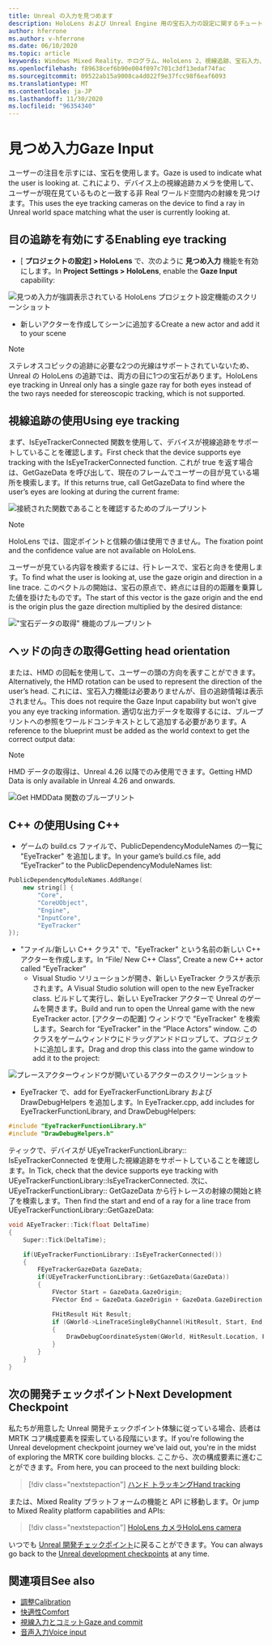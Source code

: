 ```yaml
---
title: Unreal の入力を見つめます
description: HoloLens および Unreal Engine 用の宝石入力の設定に関するチュートリアル
author: hferrone
ms.author: v-hferrone
ms.date: 06/10/2020
ms.topic: article
keywords: Windows Mixed Reality、ホログラム、HoloLens 2、視線追跡、宝石入力、ヘッドマウントディスプレイ、Unreal engine、mixed reality ヘッドセット、windows mixed reality ヘッドセット、virtual Reality ヘッドセット
ms.openlocfilehash: f89638cef6b90e004f097c701c3df13edaf74fac
ms.sourcegitcommit: 09522ab15a9008ca4d022f9e37fcc98f6eaf6093
ms.translationtype: MT
ms.contentlocale: ja-JP
ms.lasthandoff: 11/30/2020
ms.locfileid: "96354340"
---
```

# <a name="gaze-input"></a><span data-ttu-id="eaedd-104">見つめ入力</span><span class="sxs-lookup"><span data-stu-id="eaedd-104">Gaze Input</span></span>

<span data-ttu-id="eaedd-105">ユーザーの注目を示すには、宝石を使用します。</span><span class="sxs-lookup"><span data-stu-id="eaedd-105">Gaze is used to indicate what the user is looking at.</span></span>  <span data-ttu-id="eaedd-106">これにより、デバイス上の視線追跡カメラを使用して、ユーザーが現在見ているものと一致する非 Real ワールド空間内の射線を見つけます。</span><span class="sxs-lookup"><span data-stu-id="eaedd-106">This uses the eye tracking cameras on the device to find a ray in Unreal world space matching what the user is currently looking at.</span></span>

## <a name="enabling-eye-tracking"></a><span data-ttu-id="eaedd-107">目の追跡を有効にする</span><span class="sxs-lookup"><span data-stu-id="eaedd-107">Enabling eye tracking</span></span>

- <span data-ttu-id="eaedd-108">[ **プロジェクトの設定] > HoloLens** で、次のように **見つめ入力** 機能を有効にします。</span><span class="sxs-lookup"><span data-stu-id="eaedd-108">In **Project Settings > HoloLens**, enable the **Gaze Input** capability:</span></span>

![見つめ入力が強調表示されている HoloLens プロジェクト設定機能のスクリーンショット](images/unreal-gaze-img-01.png)

- <span data-ttu-id="eaedd-110">新しいアクターを作成してシーンに追加する</span><span class="sxs-lookup"><span data-stu-id="eaedd-110">Create a new actor and add it to your scene</span></span>

> [!NOTE] 
> <span data-ttu-id="eaedd-111">ステレオスコピックの追跡に必要な2つの光線はサポートされていないため、Unreal の HoloLens の追跡では、両方の目に1つの宝石があります。</span><span class="sxs-lookup"><span data-stu-id="eaedd-111">HoloLens eye tracking in Unreal only has a single gaze ray for both eyes instead of the two rays needed for stereoscopic tracking, which is not supported.</span></span>

## <a name="using-eye-tracking"></a><span data-ttu-id="eaedd-112">視線追跡の使用</span><span class="sxs-lookup"><span data-stu-id="eaedd-112">Using eye tracking</span></span>

<span data-ttu-id="eaedd-113">まず、IsEyeTrackerConnected 関数を使用して、デバイスが視線追跡をサポートしていることを確認します。</span><span class="sxs-lookup"><span data-stu-id="eaedd-113">First check that the device supports eye tracking with the IsEyeTrackerConnected function.</span></span>  <span data-ttu-id="eaedd-114">これが true を返す場合は、GetGazeData を呼び出して、現在のフレームでユーザーの目が見ている場所を検索します。</span><span class="sxs-lookup"><span data-stu-id="eaedd-114">If this returns true, call GetGazeData to find where the user’s eyes are looking at during the current frame:</span></span>

![接続された関数であることを確認するためのブループリント](images/unreal-gaze-img-02.png)

> [!NOTE]
> <span data-ttu-id="eaedd-116">HoloLens では、固定ポイントと信頼の値は使用できません。</span><span class="sxs-lookup"><span data-stu-id="eaedd-116">The fixation point and the confidence value are not available on HoloLens.</span></span>

<span data-ttu-id="eaedd-117">ユーザーが見ている内容を検索するには、行トレースで、宝石と向きを使用します。</span><span class="sxs-lookup"><span data-stu-id="eaedd-117">To find what the user is looking at, use the gaze origin and direction in a line trace.</span></span>  <span data-ttu-id="eaedd-118">このベクトルの開始は、宝石の原点で、終点には目的の距離を乗算した値を掛けたものです。</span><span class="sxs-lookup"><span data-stu-id="eaedd-118">The start of this vector is the gaze origin and the end is the origin plus the gaze direction multiplied by the desired distance:</span></span>

!["宝石データの取得" 機能のブループリント](images/unreal-gaze-img-03.png)

## <a name="getting-head-orientation"></a><span data-ttu-id="eaedd-120">ヘッドの向きの取得</span><span class="sxs-lookup"><span data-stu-id="eaedd-120">Getting head orientation</span></span>

<span data-ttu-id="eaedd-121">または、HMD の回転を使用して、ユーザーの頭の方向を表すことができます。</span><span class="sxs-lookup"><span data-stu-id="eaedd-121">Alternatively, the HMD rotation can be used to represent the direction of the user’s head.</span></span>  <span data-ttu-id="eaedd-122">これには、宝石入力機能は必要ありませんが、目の追跡情報は表示されません。</span><span class="sxs-lookup"><span data-stu-id="eaedd-122">This does not require the Gaze Input capability but won't give you any eye tracking information.</span></span>  <span data-ttu-id="eaedd-123">適切な出力データを取得するには、ブループリントへの参照をワールドコンテキストとして追加する必要があります。</span><span class="sxs-lookup"><span data-stu-id="eaedd-123">A reference to the blueprint must be added as the world context to get the correct output data:</span></span>

> [!NOTE]
> <span data-ttu-id="eaedd-124">HMD データの取得は、Unreal 4.26 以降でのみ使用できます。</span><span class="sxs-lookup"><span data-stu-id="eaedd-124">Getting HMD Data is only available in Unreal 4.26 and onwards.</span></span>

![Get HMDData 関数のブループリント](images/unreal-gaze-img-04.png)

## <a name="using-c"></a><span data-ttu-id="eaedd-126">C++ の使用</span><span class="sxs-lookup"><span data-stu-id="eaedd-126">Using C++</span></span> 

- <span data-ttu-id="eaedd-127">ゲームの build.cs ファイルで、PublicDependencyModuleNames の一覧に "EyeTracker" を追加します。</span><span class="sxs-lookup"><span data-stu-id="eaedd-127">In your game’s build.cs file, add “EyeTracker” to the PublicDependencyModuleNames list:</span></span>

```cpp
PublicDependencyModuleNames.AddRange(
    new string[] {
        "Core",
        "CoreUObject",
        "Engine",
        "InputCore",
        "EyeTracker"
});
```

- <span data-ttu-id="eaedd-128">"ファイル/新しい C++ クラス" で、"EyeTracker" という名前の新しい C++ アクターを作成します。</span><span class="sxs-lookup"><span data-stu-id="eaedd-128">In “File/ New C++ Class”, Create a new C++ actor called “EyeTracker”</span></span>
    - <span data-ttu-id="eaedd-129">Visual Studio ソリューションが開き、新しい EyeTracker クラスが表示されます。</span><span class="sxs-lookup"><span data-stu-id="eaedd-129">A Visual Studio solution will open to the new EyeTracker class.</span></span> <span data-ttu-id="eaedd-130">ビルドして実行し、新しい EyeTracker アクターで Unreal のゲームを開きます。</span><span class="sxs-lookup"><span data-stu-id="eaedd-130">Build and run to open the Unreal game with the new EyeTracker actor.</span></span>  <span data-ttu-id="eaedd-131">[アクターの配置] ウィンドウで "EyeTracker" を検索します。</span><span class="sxs-lookup"><span data-stu-id="eaedd-131">Search for “EyeTracker” in the “Place Actors” window.</span></span>  <span data-ttu-id="eaedd-132">このクラスをゲームウィンドウにドラッグアンドドロップして、プロジェクトに追加します。</span><span class="sxs-lookup"><span data-stu-id="eaedd-132">Drag and drop this class into the game window to add it to the project:</span></span>

![プレースアクターウィンドウが開いているアクターのスクリーンショット](images/unreal-gaze-img-06.png)

- <span data-ttu-id="eaedd-134">EyeTracker で、add for EyeTrackerFunctionLibrary および DrawDebugHelpers を追加します。</span><span class="sxs-lookup"><span data-stu-id="eaedd-134">In EyeTracker.cpp, add includes for EyeTrackerFunctionLibrary, and DrawDebugHelpers:</span></span>

```cpp
#include "EyeTrackerFunctionLibrary.h"
#include "DrawDebugHelpers.h"
```

<span data-ttu-id="eaedd-135">ティックで、デバイスが UEyeTrackerFunctionLibrary:: IsEyeTrackerConnected を使用した視線追跡をサポートしていることを確認します。</span><span class="sxs-lookup"><span data-stu-id="eaedd-135">In Tick, check that the device supports eye tracking with UEyeTrackerFunctionLibrary::IsEyeTrackerConnected.</span></span>  <span data-ttu-id="eaedd-136">次に、UEyeTrackerFunctionLibrary:: GetGazeData から行トレースの射線の開始と終了を検索します。</span><span class="sxs-lookup"><span data-stu-id="eaedd-136">Then find the start and end of a ray for a line trace from UEyeTrackerFunctionLibrary::GetGazeData:</span></span>

```cpp
void AEyeTracker::Tick(float DeltaTime)
{
    Super::Tick(DeltaTime);

    if(UEyeTrackerFunctionLibrary::IsEyeTrackerConnected())
    {
        FEyeTrackerGazeData GazeData;
        if(UEyeTrackerFunctionLibrary::GetGazeData(GazeData))
        {
            FVector Start = GazeData.GazeOrigin;
            FVector End = GazeData.GazeOrigin + GazeData.GazeDirection * 100;

            FHitResult Hit Result;
            if (GWorld->LineTraceSingleByChannel(HitResult, Start, End, ECollisionChannel::ECC_Visiblity))
            {
                DrawDebugCoordinateSystem(GWorld, HitResult.Location, FQuat::Identity.Rotator(), 10);
            }
        }
    }
}
```

## <a name="next-development-checkpoint"></a><span data-ttu-id="eaedd-137">次の開発チェックポイント</span><span class="sxs-lookup"><span data-stu-id="eaedd-137">Next Development Checkpoint</span></span>

<span data-ttu-id="eaedd-138">私たちが用意した Unreal 開発チェックポイント体験に従っている場合、読者は MRTK コア構成要素を探索している段階にいます。</span><span class="sxs-lookup"><span data-stu-id="eaedd-138">If you're following the Unreal development checkpoint journey we've laid out, you're in the midst of exploring the MRTK core building blocks.</span></span> <span data-ttu-id="eaedd-139">ここから、次の構成要素に進むことができます。</span><span class="sxs-lookup"><span data-stu-id="eaedd-139">From here, you can proceed to the next building block:</span></span> 

> [!div class="nextstepaction"]
> [<span data-ttu-id="eaedd-140">ハンド トラッキング</span><span class="sxs-lookup"><span data-stu-id="eaedd-140">Hand tracking</span></span>](unreal-hand-tracking.md)

<span data-ttu-id="eaedd-141">または、Mixed Reality プラットフォームの機能と API に移動します。</span><span class="sxs-lookup"><span data-stu-id="eaedd-141">Or jump to Mixed Reality platform capabilities and APIs:</span></span>

> [!div class="nextstepaction"]
> [<span data-ttu-id="eaedd-142">HoloLens カメラ</span><span class="sxs-lookup"><span data-stu-id="eaedd-142">HoloLens camera</span></span>](unreal-hololens-camera.md)

<span data-ttu-id="eaedd-143">いつでも [Unreal 開発チェックポイント](unreal-development-overview.md#2-core-building-blocks)に戻ることができます。</span><span class="sxs-lookup"><span data-stu-id="eaedd-143">You can always go back to the [Unreal development checkpoints](unreal-development-overview.md#2-core-building-blocks) at any time.</span></span>

## <a name="see-also"></a><span data-ttu-id="eaedd-144">関連項目</span><span class="sxs-lookup"><span data-stu-id="eaedd-144">See also</span></span>
* [<span data-ttu-id="eaedd-145">調整</span><span class="sxs-lookup"><span data-stu-id="eaedd-145">Calibration</span></span>](../../calibration.md)
* [<span data-ttu-id="eaedd-146">快適性</span><span class="sxs-lookup"><span data-stu-id="eaedd-146">Comfort</span></span>](../../design/comfort.md)
* [<span data-ttu-id="eaedd-147">視線入力とコミット</span><span class="sxs-lookup"><span data-stu-id="eaedd-147">Gaze and commit</span></span>](../../design/gaze-and-commit.md)
* [<span data-ttu-id="eaedd-148">音声入力</span><span class="sxs-lookup"><span data-stu-id="eaedd-148">Voice input</span></span>](../../out-of-scope/voice-design.md)
